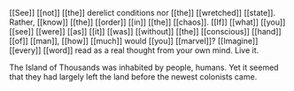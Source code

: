 [[See]] [[not]] [[the]] derelict conditions nor [[the]] [[wretched]] [[state]]. Rather, [[know]] [[the]] [[order]] [[in]] [[the]] [[chaos]]. [[If]] [[what]] [[you]] [[see]] [[were]] [[as]] [[it]] [[was]] [[without]] [[the]] [[conscious]] [[hand]] [[of]] [[man]], [[how]] [[much]] would [[you]] [[marvel]]? [[Imagine]] [[every]] [[word]] read as a real thought from your own mind. Live it.

The Island of Thousands was inhabited by people, humans. Yet it seemed that they had largely left the land before the newest colonists came.


